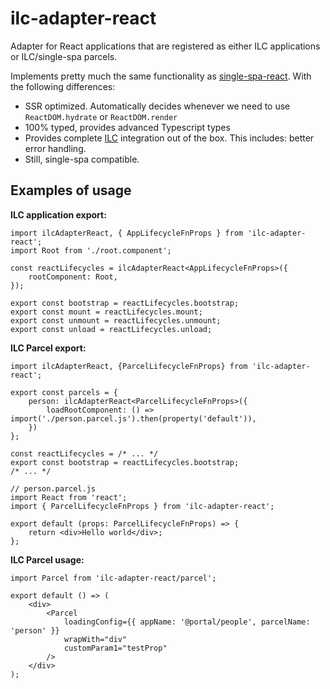 # ilc-adapter-react

Adapter for React applications that are registered as either ILC applications or ILC/single-spa parcels.

Implements pretty much the same functionality as [single-spa-react](https://github.com/single-spa/single-spa-react).
With the following differences:

-   SSR optimized. Automatically decides whenever we need to use `ReactDOM.hydrate` or `ReactDOM.render`
-   100% typed, provides advanced Typescript types
-   Provides complete [ILC](https://github.com/namecheap/ilc) integration out of the box. This includes: better error handling.
-   Still, single-spa compatible.

## Examples of usage

**ILC application export:**

```tsx
import ilcAdapterReact, { AppLifecycleFnProps } from 'ilc-adapter-react';
import Root from './root.component';

const reactLifecycles = ilcAdapterReact<AppLifecycleFnProps>({
    rootComponent: Root,
});

export const bootstrap = reactLifecycles.bootstrap;
export const mount = reactLifecycles.mount;
export const unmount = reactLifecycles.unmount;
export const unload = reactLifecycles.unload;
```

**ILC Parcel export:**

```tsx
import ilcAdapterReact, {ParcelLifecycleFnProps} from 'ilc-adapter-react';

export const parcels = {
    person: ilcAdapterReact<ParcelLifecycleFnProps>({
        loadRootComponent: () => import('./person.parcel.js').then(property('default')),
    })
};

const reactLifecycles = /* ... */
export const bootstrap = reactLifecycles.bootstrap;
/* ... */
```

```tsx
// person.parcel.js
import React from 'react';
import { ParcelLifecycleFnProps } from 'ilc-adapter-react';

export default (props: ParcelLifecycleFnProps) => {
    return <div>Hello world</div>;
};
```

**ILC Parcel usage:**

```tsx
import Parcel from 'ilc-adapter-react/parcel';

export default () => (
    <div>
        <Parcel
            loadingConfig={{ appName: '@portal/people', parcelName: 'person' }}
            wrapWith="div"
            customParam1="testProp"
        />
    </div>
);
```
